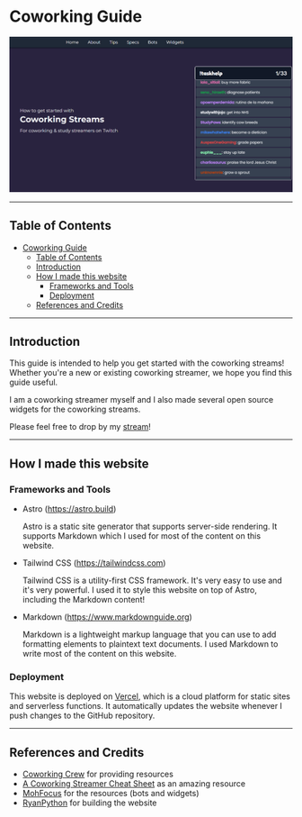 # Coworking Guide

![Coworking website](public/assets/cowo.webp)

---

## Table of Contents

- [Coworking Guide](#coworking-guide)
  - [Table of Contents](#table-of-contents)
  - [Introduction](#introduction)
  - [How I made this website](#how-i-made-this-website)
    - [Frameworks and Tools](#frameworks-and-tools)
    - [Deployment](#deployment)
  - [References and Credits](#references-and-credits)

---

## Introduction

This guide is intended to help you get started with the coworking streams! Whether you're a new or existing coworking streamer, we hope you find this guide useful.

I am a coworking streamer myself and I also made several open source widgets for the coworking streams. 

Please feel free to drop by my <a href="https://www.twitch.tv/RythonDev" target="_blank">stream</a>!

---

## How I made this website

### Frameworks and Tools

- Astro (https://astro.build)

    Astro is a static site generator that supports server-side rendering. It supports Markdown which I used for most of the content on this website.

- Tailwind CSS (https://tailwindcss.com)

    Tailwind CSS is a utility-first CSS framework. It's very easy to use and it's very powerful. I used it to style this website on top of Astro, including the Markdown content!

- Markdown (https://www.markdownguide.org)

    Markdown is a lightweight markup language that you can use to add formatting elements to plaintext text documents. I used Markdown to write most of the content on this website.

### Deployment

This website is deployed on <a href="https://vercel.com/">Vercel</a>, which is a cloud platform for static sites and serverless functions. It automatically updates the website whenever I push changes to the GitHub repository.

---

## References and Credits

<ul>
  <li><a href="https://www.twitch.tv/team/coworkingcrew">Coworking Crew</a> for providing resources</li>
  <li><a href="https://third-stinger-20a.notion.site/A-Coworking-Streamer-Cheat-Sheet-01ee1e5ff006410d84c339069ea6546c" target="_blank">A Coworking Streamer Cheat Sheet</a> as an amazing resource</li>
  <li><a href="https://www.twitch.tv/MohFocus">MohFocus</a> for the resources (bots and widgets)</li> 
  <li><a href="https://www.twitch.tv/ryanpython">RyanPython</a> for building the website</li> 
</ul>
